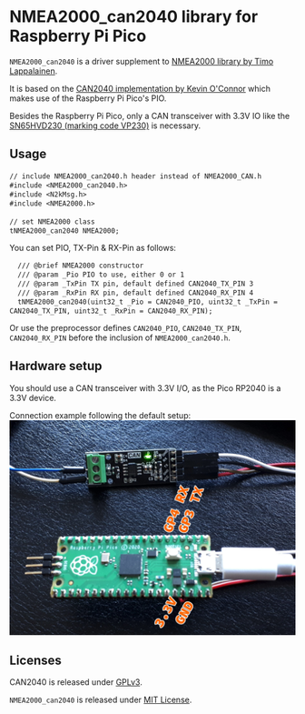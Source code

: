 # NMEA2000_can2040 library for Raspberry Pi Pico

`NMEA2000_can2040` is a driver supplement to [NMEA2000 library by Timo Lappalainen](https://github.com/ttlappalainen/NMEA2000).

It is based on the [CAN2040 implementation by Kevin O'Connor](https://github.com/KevinOConnor/can2040/) which makes use of the Raspberry Pi Pico's PIO.

Besides the Raspberry Pi Pico, only a CAN transceiver with 3.3V IO like the [SN65HVD230 (marking code VP230)](https://www.ti.com/lit/ds/symlink/sn65hvd230.pdf) is necessary.

## Usage

```lang=C++
// include NMEA2000_can2040.h header instead of NMEA2000_CAN.h
#include <NMEA2000_can2040.h>
#include <N2kMsg.h>
#include <NMEA2000.h>

// set NMEA2000 class
tNMEA2000_can2040 NMEA2000;
```

You can set PIO, TX-Pin & RX-Pin as follows:

```lang=C++
  /// @brief NMEA2000 constructor
  /// @param _Pio PIO to use, either 0 or 1
  /// @param _TxPin TX pin, default defined CAN2040_TX_PIN 3
  /// @param _RxPin RX pin, default defined CAN2040_RX_PIN 4
  tNMEA2000_can2040(uint32_t _Pio = CAN2040_PIO, uint32_t _TxPin = CAN2040_TX_PIN, uint32_t _RxPin = CAN2040_RX_PIN);
```

Or use the preprocessor defines `CAN2040_PIO`, `CAN2040_TX_PIN`, `CAN2040_RX_PIN` before the inclusion of `NMEA2000_can2040.h`.

## Hardware setup

You should use a CAN transceiver with 3.3V I/O, as the Pico RP2040 is a 3.3V device.

Connection example following the default setup:
![CAN transceiver connection to Raspberry Pi Pico](doc/can-transceiver-connection.jpg)

## Licenses

CAN2040 is released under [GPLv3](doc/COPYING.can2040).

`NMEA2000_can2040` is released under [MIT License](COPYING).
